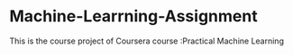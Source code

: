 # Machine-Learrning-Assignment
This is the course project of Coursera course :Practical Machine Learning
